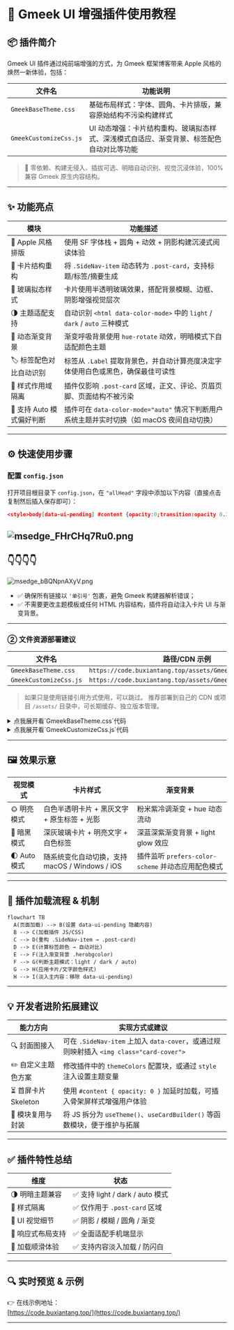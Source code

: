 
# 🍎 Gmeek UI 增强插件使用教程

## 📦 插件简介

Gmeek UI 插件通过纯前端增强的方式，为 Gmeek 框架博客带来 Apple 风格的焕然一新体验，包括：

| 文件名                   | 功能说明                                                                 |
|--------------------------|--------------------------------------------------------------------------|
| `GmeekBaseTheme.css`     | 基础布局样式：字体、圆角、卡片排版，兼容原始结构不污染构建样式                          |
| `GmeekCustomizeCss.js`   | UI 动态增强：卡片结构重构、玻璃拟态样式、深浅模式自适应、渐变背景、标签配色自动对比等功能       |

> 🧠 零依赖、构建无侵入、插拔可选、明暗自动识别、视觉沉浸体验，100% 兼容 Gmeek 原生内容结构。

---

## ✨ 功能亮点

| 模块                    | 功能描述                                                                 |
|-------------------------|--------------------------------------------------------------------------|
| 🍏 Apple 风格排版         | 使用 SF 字体栈 + 圆角 + 动效 + 阴影构建沉浸式阅读体验                                  |
| 🧱 卡片结构重构           | 将 `.SideNav-item` 动态转为 `.post-card`，支持标题/标签/摘要生成                    |
| 🧊 玻璃拟态样式           | 卡片使用半透明玻璃效果，搭配背景模糊、边框、阴影增强视觉层次                              |
| 🌗 主题适配支持           | 自动识别 `<html data-color-mode>` 中的 `light` / `dark` / `auto` 三种模式             |
| 🌈 动态渐变背景           | 渐变呼吸背景使用 `hue-rotate` 动效，明暗模式下自适配颜色主题                                  |
| 🏷️ 标签配色对比自动识别    | 标签从 `.Label` 提取背景色，并自动计算亮度决定字体使用白色或黑色，确保最佳可读性                    |
| 🧼 样式作用域隔离         | 插件仅影响 `.post-card` 区域，正文、评论、页眉页脚、页面结构不被污染                            |
| 🎯 支持 Auto 模式偏好判断 | 插件可在 `data-color-mode="auto"` 情况下判断用户系统主题并实时切换（如 macOS 夜间自动切换） |

---

## ⚙️ 快速使用步骤

###  配置 `config.json`

打开项目根目录下 `config.json`，在 `"allHead"` 字段中添加以下内容（直接点击复制然后插入保存即可）：

```json
<style>body[data-ui-pending] #content {opacity:0;transition:opacity 0.3s ease;}</style><script>document.documentElement.setAttribute('data-ui-pending','true');</script><link rel='stylesheet' href='https://code.buxiantang.top/assets/GmeekBaseTheme.css'><script src='https://code.buxiantang.top/assets/GmeekCustomizeCss.js' defer></script>
```
![msedge_FHrCHq7Ru0.png](https://pick.buxiantang.top/rest/bMdZyXK.png)
---
👇👇👇👇
---
![msedge_bBQNpnAXyV.png](https://pick.buxiantang.top/rest/djkxyXK.png)

- ✅ 确保所有链接以 `'单引号'` 包裹，避免 Gmeek 构建器解析错误；
- ✅ 不需要更改主题模板或任何 HTML 内容结构，插件将自动注入卡片 UI 与渐变背景。

---

### ② 文件资源部署建议

| 文件名                   | 路径/CDN 示例                                           |
|--------------------------|----------------------------------------------------------|
| `GmeekBaseTheme.css`     | `https://code.buxiantang.top/assets/GmeekBaseTheme.css` |
| `GmeekCustomizeCss.js`   | `https://code.buxiantang.top/assets/GmeekCustomizeCss.js` |

> 如果只是使用链接引用方式使用，可以跳过。
> 推荐部署到自己的 CDN 或项目 `/assets/` 目录中，可长期缓存、独立版本管理。
<details>
  <summary>点我展开看`GmeekBaseTheme.css`代码</summary>

```Css
/* 🍏 Gmeek Apple 风格基础布局与排版样式 */
body {
  font-family: -apple-system, BlinkMacSystemFont, "San Francisco", "Helvetica Neue", sans-serif;
  background: transparent;
  color: inherit;
  max-width: 960px;
  margin: auto;
  padding: 24px;
  line-height: 1.6;
  transition: background 0.3s ease;
}

.post-card {
  display: flex;
  flex-direction: column;
  border-radius: 20px;
  padding: 20px 24px;
  margin-bottom: 20px;
  box-shadow: 0 8px 24px rgba(0,0,0,0.1);
  background: rgba(255, 255, 255, 0.2);
  backdrop-filter: blur(16px);
  -webkit-backdrop-filter: blur(16px);
  border: 1px solid rgba(255, 255, 255, 0.15);
  text-decoration: none;
  transition: all 0.3s ease;
}

.post-card:hover {
  transform: translateY(-4px) scale(1.015);
  box-shadow: 0 12px 32px rgba(0, 0, 0, 0.15);
}

.post-meta {
  display: flex;
  flex-wrap: wrap;
  gap: 8px;
  font-size: 13px;
  margin-bottom: 10px;
}

.post-tag {
  border-radius: 999px;
  padding: 3px 10px;
  font-weight: 500;
  margin-right: 6px;
}

.post-title {
  font-size: 18px;
  font-weight: 600;
  margin-bottom: 10px;
}

.post-summary {
  font-size: 14.5px;
  line-height: 1.6;
}

```

</details>

<details>
  <summary>点我展开看`GmeekCustomizeCss.js`代码</summary>

```Js
(function () {
  if (window.__TiengmingModernized) return;
  window.__TiengmingModernized = true;
  console.log("🍏 TiengmingModern 插件已启用 https://code.buxiantang.top/");

  const themeColors = {
    light: {
      bgGradient: "linear-gradient(135deg, #f4f4f4, #fef2f2, #f4f0ff)",
      cardBg: "rgba(255,255,255,0.25)",
      cardBorder: "1px solid rgba(255,255,255,0.2)",
      title: "#1c1c1e",
      summary: "#444",
      meta: "#888"
    },
    dark: {
      bgGradient: "linear-gradient(135deg, #1a1a2b, #222c3a, #2e3950)",
      cardBg: "rgba(32,32,32,0.3)",
      cardBorder: "1px solid rgba(255,255,255,0.08)",
      title: "#eee",
      summary: "#aaa",
      meta: "#bbb"
    }
  };

  function getEffectiveMode() {
    const raw = document.documentElement.getAttribute("data-color-mode");
    if (raw === "light" || raw === "dark") return raw;
    return window.matchMedia("(prefers-color-scheme: dark)").matches ? "dark" : "light";
  }

  function getTextColor(bg) {
    const rgb = bg.match(/\d+/g);
    if (!rgb) return "#fff";
    const [r, g, b] = rgb.map(Number);
    const l = (0.299 * r + 0.587 * g + 0.114 * b) / 255;
    return l > 0.6 ? "#000" : "#fff";
  }

  const bg = (() => {
    const el = document.createElement("div");
    el.className = "herobgcolor";
    document.body.appendChild(el);
    const style = document.createElement("style");
    style.textContent = `
      .herobgcolor {
        position: fixed;
        top: 0; left: 0;
        width: 100vw; height: 100vh;
        z-index: -1;
        background-size: 600% 600%;
        animation: hueflow 30s ease infinite;
        transition: background 0.6s ease;
      }
      @keyframes hueflow {
        0% { filter: hue-rotate(0deg); background-position: 0% 50%; }
        50% { filter: hue-rotate(180deg); background-position: 100% 50%; }
        100% { filter: hue-rotate(360deg); background-position: 0% 50%; }
      }
    `;
    document.head.appendChild(style);
    return el;
  })();

  function applyTheme() {
    const mode = getEffectiveMode();
    const theme = themeColors[mode];

    bg.style.background = theme.bgGradient;

    document.querySelectorAll(".post-card").forEach(card => {
      card.style.background = theme.cardBg;
      card.style.border = theme.cardBorder;
      card.style.backdropFilter = "blur(16px)";
      card.style.webkitBackdropFilter = "blur(16px)";
      card.style.boxShadow = "0 8px 24px rgba(0,0,0,0.12)";

      const title = card.querySelector(".post-title");
      const summary = card.querySelector(".post-summary");
      const meta = card.querySelector(".post-meta");

      if (title) title.style.color = theme.title;
      if (summary) summary.style.color = theme.summary;
      if (meta) meta.style.color = theme.meta;
    });

    ["#header", "#footer"].forEach(sel => {
      const el = document.querySelector(sel);
      if (el) el.style.color = mode === "dark" ? "#ddd" : "";
    });
  }

  if (document.documentElement.getAttribute("data-color-mode") === "auto") {
    window.matchMedia("(prefers-color-scheme: dark)").addEventListener("change", applyTheme);
  }

  new MutationObserver(applyTheme).observe(document.documentElement, {
    attributes: true,
    attributeFilter: ["data-color-mode"]
  });

  function rebuildCards() {
    document.querySelectorAll(".SideNav-item").forEach((card, i) => {
      const title = card.querySelector(".listTitle")?.innerText || "未命名文章";
      const link = card.getAttribute("href");
      const labels = [...card.querySelectorAll(".Label")];
      const time = labels.find(el => /^\d{4}/.test(el.textContent.trim()))?.textContent.trim() || "";

      const tags = labels.filter(el => el.textContent.trim() !== time).map(el => {
        const tag = el.textContent.trim();
        const bg = el.style.backgroundColor || "#999";
        const fg = getTextColor(bg);
        return `<span class="post-tag" style="background-color:${bg};color:${fg}">${tag}</span>`;
      }).join("");

      const summary = `本篇内容涵盖主题「${labels.map(x => x.textContent.trim()).join(" / ")}」，带你深入探索相关知识点。`;

      const newCard = document.createElement("a");
      newCard.href = link;
      newCard.className = "post-card";
      newCard.style.animationDelay = `${i * 60}ms`;
      newCard.innerHTML = `
        <div class="post-meta">${tags}<span class="post-date">${time}</span></div>
        <h2 class="post-title">${title}</h2>
        <p class="post-summary">${summary}</p>
      `;
      card.replaceWith(newCard);
    });

    applyTheme();
  }

  document.readyState === "loading"
    ? window.addEventListener("DOMContentLoaded", rebuildCards)
    : rebuildCards();

  document.documentElement.removeAttribute("data-ui-pending");
})();
```

</details>

---

## 🖼️ 效果示意

| 视觉模式     | 卡片样式                                    | 渐变背景                                     |
|--------------|---------------------------------------------|----------------------------------------------|
| 🌞 明亮模式   | 白色半透明卡片 + 黑灰文字 + 原生标签 + 光影    | 粉米紫冷调渐变 + hue 动态流动                         |
| 🌚 暗黑模式   | 深灰玻璃卡片 + 明亮文字 + 白色标签            | 深蓝深紫渐变背景 + light glow 效应                     |
| 🌓 Auto 模式  | 随系统变化自动切换，支持 macOS / Windows / iOS | 插件监听 `prefers-color-scheme` 并动态应用配色模式         |

---

## 🔧 插件加载流程 & 机制

```mermaid
flowchart TB
  A(页面加载) --> B(设置 data-ui-pending 隐藏内容)
  B --> C(加载插件 JS/CSS)
  C --> D(重构 .SideNav-item → .post-card)
  D --> E(计算标签颜色 → 自动对比)
  E --> F(注入渐变背景 .herobgcolor)
  F --> G(判断主题模式：light / dark / auto)
  G --> H(应用卡片/文字颜色样式)
  H --> I(淡入主内容：移除 data-ui-pending)
```

---

## 💡 开发者进阶拓展建议

| 能力方向       | 实现方式或建议                                                           |
|----------------|------------------------------------------------------------------------|
| 🔍 封面图接入     | 可在 `.SideNav-item` 上加入 `data-cover`，或通过规则映射插入 `<img class="card-cover">` |
| ✏️ 自定义主题色方案 | 修改插件中的 `themeColors` 配置块，或通过 `style` 注入设置主题变量                         |
| ⏳ 首屏卡片 Skeleton | 使用 `#content { opacity: 0 }` 加延时加载，可插入骨架屏样式增强用户体验                       |
| 🎨 模块复用与封装   | 将 JS 拆分为 `useTheme()`、`useCardBuilder()` 等函数模块，便于维护与拓展                        |

---

## ✅ 插件特性总结

| 维度             | 状态                         |
|------------------|------------------------------|
| 🌗 明暗主题兼容     | ✅ 支持 light / dark / auto 模式 |
| 🧼 样式隔离         | ✅ 仅作用于 `.post-card` 区域      |
| 💎 UI 视觉细节       | ✅ 阴影 / 模糊 / 圆角 / 渐变       |
| 📱 响应式布局支持     | ✅ 全面适配手机端显示               |
| 🚀 加载顺滑体验       | ✅ 支持内容淡入加载 / 防闪白       |

---

## 🔍 实时预览 & 示例

👉 在线示例地址：  
[https://code.buxiantang.top/](https://code.buxiantang.top/)



---
